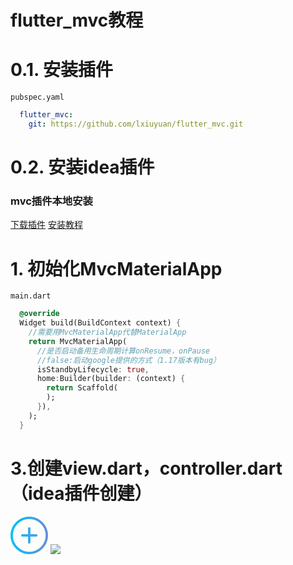# flutter_mvc教程

# 0.1. 安装插件
`pubspec.yaml`
```yaml
  flutter_mvc:
    git: https://github.com/lxiuyuan/flutter_mvc.git
```

# 0.2. 安装idea插件
### mvc插件本地安装
[下载插件](https://github.com/lxiuyuan/flutter_mvc/raw/master/plugin/flutter_mvc.zip)
[安装教程](https://www.jianshu.com/p/ba154b1518ec)<br/>

# 1. 初始化MvcMaterialApp
`main.dart`
```Dart
  @override
  Widget build(BuildContext context) {
    //需要用MvcMaterialApp代替MaterialApp
    return MvcMaterialApp(
      //是否启动备用生命周期计算onResume，onPause
      //false:启动google提供的方式（1.17版本有bug）
      isStandbyLifecycle: true,
      home:Builder(builder: (context) {
        return Scaffold(
        );
      }),
    );
  }
```

# 3.创建view.dart，controller.dart（idea插件创建）

![](data:image/png;base64,iVBORw0KGgoAAAANSUhEUgAAADwAAAA8CAYAAAFN++nkAAAAAXNSR0IArs4c%0A6QAAEM9JREFUaAXNWgt4lNWZPuefmcwkmVwgBHKFFNtKse4+LKlaVEgAAS8o%0A9+WmCARRRKxt1z5d9VlWe1l3V2sEShTxAhgQUFquck0gtbgo3dqWVllrSCBc%0AAgnJzOQ6M+fs+51//slck5kQ+vTPMzm3736+853vnP9nLOAZ/v6VJ27bfOmP%0AAV16Na1K9gvtnFZWK0P7wtoLXq3er2lVrT8KGzE6JJuggc5jRju85Bc0eWdS%0AQfiA0SOzVS31oCNMoOmvnVOUuQGbv7vpU3u7e2SqW55OaXd/89DCXP+YAcNG%0AbLt8Zkz5pe/6O6iSua8piPx971y4RQFYjziDBgysOWtqNrLEStcco2PEe5dr%0AjTqVWluRfbO/I0QMLYhsRAZ+1K7K7NU10mw0h/6qQaZ1CujrKUx3y4lbFufw%0AEC6M5e2+KhM8gtkEW/znaRlvEvLojRc3JXi882xeJnaX5JoMgv4ykqn9gyEV%0AmKFL+iClAgBHbA02TcAQW1BaLc38WMuVjtHJQeJ//deNpxK8gjGPzL61/NIp%0Aq5AswS3YoYU5N/kJcHaamavaJyVWOtf4OwMqPXFWHG0VLmn3mm+8Mt52OgA3%0AanXOmlq3VXjvCgLI/LBZ5u9pfjmoM6Bx7xvnOgMXVZCuBtzIT6Wl80zDXqvX%0A+09Wjyz/aF7WE8ZYYBmEnL2vaR0MUwID1fVLYMP/554Mx5gtV76jdbhPWGHA%0A/tbk/uXz0q8GElD1/vsdMmtvU3XYQEDH/a+dlTPLag8EdDGWfMTl7n/AURbU%0AGaUx85c1csHq2tH+4eTDkRdUUUWXb/uBUZm/6ozyMLO50iVbiuxBuhuAzov1%0AbtTDxjSurS0prXlE4+FjBm7UcsPywcukFK+ZJevycYIu2Nl4PEHIVKsb/R4v%0Au33TReWeiYI9vefh7D1BFEnsoI6Axsgtl6KOLfrFV1ILgA2vRkWFIRAKoLPm%0AHfSZTA7HjN4zf3XN5STNNlBBRJuqaOjGVKlxe0XLM/32N3cjZBcZchKjpXR2%0AFSf/lGvae1l7rvoHDACjvHvrhUxyz+TEwYlGX5gDFOxqRACUDAuhHeVxm1cU%0AU0C0eiX7cFHw7hCGbFANLEFwi+aV/2yWkpkRnUwIS/SDkzBNCH8fjZska7Nw%0A8+37Fgz830AaofWojDP3O9xmrzATA4tkL1VP7vfDUORI7anvODLahfM8BE0g%0A3ARpWrJ9ac4bobBhjNOwyyptGF9XPzH1kVCEeNozt8oEb+PZDhOsZBZy1ebl%0AQ1YY+H7GSRUtb3MhFgCguvmu1KEGQF+UD669ONAjOi6RQpueKPDzZObKlh20%0AVyVXuH4eK6MRW+v/ULilPqo3RqJD62FBqR6+tIJqaYMIU/D7a0ux/ceRECL3%0AaelxcQURXVvJSkrPtGg1Z9sOUwTLy7d3bZyROYX0yl4ETZDgmhRCJJmBXUgU%0Av/wG7wihrJo3VUi7y3nVqZaKbynBDxhWjnpuKb8oqU1Li5xIrQIhO/YtzrVF%0AoseYPInAV2jmQm4BwEMpFR3DnMXWz0OBTxVzF/q6HMIH4Evh8k/MzQobC6UR%0A1JZQFEJqYkzyAtppOmXnX4IAemogXMc7xw+trRsBjcGVV6iYadK08cTHfsTp%0A6Imff5yzZyEw7Z0xPQ+vqc8SHvfvyHjrnywY6zdTYkVrnia8Z2mOvj8+xbSS%0Ac8xY3zwzf1m7Dz4yySRl86blBelE1c/YYIHI9QmYF5IAA21pKb45NobjKqes%0AO7eHe8U9FN+zCvJtq+7pcuAwxgblgQccU00e8QEJQD9I/JO/PpDxnDEeqZxQ%0AfmWY6OysgJdn6TjM+esleamRYKMyDgVG4vxjTbAXzEKYNF0Q364kupaR5CeS%0AmHna7gUD6kLxQ9sxMybEb/+qYZT0yLkw3RhNenMsgmF9s9MmyXeacjLLKou5%0AJ5RBtHaPjIfuaSqUXm8VgoNN34ux/6pggSnABu/fk9GnAolgm/cvypkbjaHR%0AH5Vx7iFHhuwUl01ewQ1GFik3wdyvnpo+4BODwPitjWmdbs8M7GwvYP/ONnzC%0AIrWynUtyoh6HIzIecMD5qMnjXUtELIx32M0859SktEaDWXflxLfOv6J5xZMk%0ALCzg3rE0PyESfBjj9AOOw2A4lmKzVWOFtRPTT0ZC7Klv8rq6GpMQg8n8/TV7%0A+utL+zcH4gRluKmHnWsxOJbOsXmZaQm9ZUoMdi3JHYLI9hZFimavsymQKdX9%0AGtuPOsdytyRtWdOENH9/KEK87Rlrz66H5otwYHe/+/gQv9n9Gns97DDJkazx%0AAfES7w5++2P5i3EAqMXMWR5aVfO6AasYWytdR8i8GuNv1o1PbTAGuyujncwi%0A4by3bPAQ1S/lEmNcMYY0xXBC1jzevtgY6Kl01F9231Je/2lPcF3j/GWqLyqt%0Afo9KTTvWulxVOC+lMp5H8vBbsWj45csH/4CUg5KzCEbjkv03VZDofY/KmB+i%0AEuejcX6WUFYi34appTVOfB28F36PA6ba3erqapb7vJp742UOk6ksJh48i8Wy%0AjeCRNN3PtaMtElHqT51F9psjEcnfc/UBi0f+zIRciTYJnInoLEWHteFmwd3I%0AWv4PMZzRPaUZ4mPbbN6/KHdUJFrUt/CVammR/IJZtxiPmmtpkm+TTBBtOIau%0ApiBGIEL9iE7DVT8NoYeKh9+StrcX8nbqifQAP1XdAMLBciMBUF/Nfen+aBMI%0AM0K/bfjq+LxBNwT2x1JHTn9eX8dMDokFIRCGbiOUeoGdPdQfXnVWTSeX2lFN%0AN18PGNGG4/RsIcUKIgVX2azh+Yga9t844zs7qTklzHgeWULQbzxVcERLYIkz%0AqSE6ODaJOJ44tV20/nIKUYczqrxMax3NL1AH/HGQ/Zgzk+qxPdyDuXo2NljG%0AOtraLpCRYOGxhKPktla236UJ9wGkK27nuJSIXhwrg0hw88ouDJeezlOUjWxY%0AUaB4Kq/uKLIdBIITalv6HXDsjITc2z7cgyB96zxF+DYryzHoKMbUaBubojJ+%0AmGMybnxi3h4NQtFK2XBWn1OmPf360gI1rQQb5CJ5v5WJLpejVaWzku28NCnt%0AgWgEe+qft6khtcXV0uyj9TGSgaC3LEGMiRgxb3OAOeYDSJ0pVi3n8xizEkOY%0Ae9bXlSJ3W0H5G2i8u/3R/PnGmFGGMTYGBu1rcuKkYFcSC3HearYUf35v6mlj%0APFI57p3zPwXOv/oYsgTO73+/JHdXJNiojAk4b2/z3UjO9+Jci+MKHV04Dmjq%0ACvE0BKoDgxSzFDfjdGHVx/U7EFjrxN6SvFsjMTT6umVsAN2wvzWft7d9AG0K%0AfVOgtkdVB5A6QzHmxSnymSMLsl808LorY2LcHYHAsaEHG9N4uzaLe8RUXCrd%0AiSVjx+WO2kJp+ag6lo2q09ZKdfy4UQcMNg/AMSdgqiycf2DSLNv2zc+Ium0H%0A8o+lfk0K5+1vvhWHj3+HwBM1BB+6NPGXpAQpqZRBgNaVasS4A0o66coIN8wp%0AqKfCEP1JEDrv64bRFe/CJzqqb6+Fa/+2c3FOHFl1sBniVjjrQ2cxbgS3QvAB%0A/pnxzRIUaAbBzciSNn4+JeO3wazia43fUH+HFJ4HTYzPZkKk+nmBDHmKmWn1%0AZs5nbF+SUxUP5ZgUpkPSZx5HqcnLlgUxRqqHWXnXorHnqu/tVxMP43hhJ2+4%0A+DVvp/gJdu85SG85DKG8RsnDeKnWP+8H22b1nKN3qzC9o/zyqusAiBbpipLL%0AgZGQx8yJ2vTzxalX4hW8L+Cnbrg4ULR7dkCmUbpc+hLgkh+ckZl/96xuFI+q%0AsP2Q83Gss9UUVBhcyIQC2eyPGiak/mdfCN1XNKaVnXuWS/GCvvZ1OVF/BBcP%0A6yLxCFPYfkxmCrfrLwgSGcp6wMKsVt7Qzz7hZGHsF8SRmF2vPnrBxBvOHoHM%0At+s7ARTnrD7BZvrW+pL8oAuyIIUTj7XeLoWswh0vzjUqMnrNZl7YVGz//fUS%0Ati/pzi6rLcROcULJD8JQTuIV323rV+SfMPj4FTYfbR2FvfMjpai+PbTZmOkb%0ADeOSerz6NYjFUo7cfmUKovxGZCsCnjPvxOzM3bHgxQoz943zQ1hb5xeYbVxI%0A6mvbpJm+8+YTg9VWRn0s5VNsMYxVYmukIwxZpjEhzZ7d18oSLyHkq1IwO05K%0AqfhMIO4LJqLR3VNeklOTmGjK4ZraInVQ4f3N935RrV6BKIXbWtu2gblFjdKc%0AW7S7rhbyoDvW7pjEP0YvBf3OFT96Dxi0bs2aeRKd+IkPCquTMf06jx1rG4fj%0AeRHRUPclUq5rHZ38ux5o9n6YvOg6KmsI9vayvI/xtcM7SifYFuWEkldrKd0V%0A8wxrk83NCQl97maGEKpUE0tiKM2Dhvq6oWmmVxRNg5XXO58+0ykm5kpp3Gu6%0A7rCqc3NfM/fToxhBt1N/g+ftx/N+j8CIL350/bDNFtHrlWzKnlQn5+filYNO%0A0FpDUwOIJVJAMPZBvU57uO+HyE/7Ov1RIkM84WhDb3n3ojTSxHB8HU7REMyV%0AkpKdgfSxMx4ZcZ45hwvqQWBNKykH+bd0YXFbdU+T9niIEey5Ubxt8K6rj4La%0Ac8h4UjnCI0MYplVDOpEpkfL56igFG4AJxg6olPHCxRqMLwxIKAinRKD/5AmE%0Aj/FmTeMr41WWCAHfTiRIHim5i/Oq1o/xHvBW2n9hdc/N9qSk65lR0UcMECJf%0AZXGSffXJnPhve0n8WB66rmaOmhbw0pSXSFmFdx98J9lRrWEpzX92tU2JhViv%0AYTB1yr16TSB2RNlaMx3zSrqCp5rmnVpmmq0UvoOPAVUH/ovnYyfZW0hfkOwt%0Aeox4wsOeVxMJeKyOjtx0vlq79I+8BUtMfcLkCyjDkitdMd0Pxcg3GEzZVV+n%0AwQN923pw1ZmX4bZDlU7kVZz9y8qFX2tX0y3uTHoJNvhQiQFTIOY8jU9t1Buw%0AvhUD1DiuoimA4A9Bqc/uqgLlnL+m9nnExKcMsyKv3vnmk0NXEYzRp+Atlc7j%0A+HzjNmNrMXG+yjEuRb0kCSR4rfWiHVfTnW4pT84K/kTgWukS/rw1tWU4nCyl%0AmYSiuAriVW+tGDLaoB2kMHVaK5zbcJKZoR8PsXVwfirBZv/ulTs4Zubv95n5%0AWmOaSbR8zLxiGN18ksLQYTPedswNlFq5dGBHR3HKTOSgU+Fvvigmb/K0Oh0Z%0ABxz/EQj391SfXlb7EvO6mvC14TDaxhGohMnE7gtVlmQOm+FARfDhyWZYbLay%0AliKD20LOf35xQsozWH+6QQIR/ob1ldhbP1t37kUc+H/o29PVrOJ99sbyZUMe%0AiiZKtwoTUmaFK8vtlruRRY3UXYXsp+6O/mTS+NRzk9K+jEb8evTfv77uRpyp%0Ad0CWb6lkidwXpscEnLBJy+SNj2XVd8e3R4UDkTP3O59FhH2erlDUpZ6PGerN%0AsPKL2Rn9XjmOVDMQ51rrk3fJJPflC99H5vA0eKSoYKQMTvkp3ZrIZ95fmh/z%0AcotLYUP4nINtg5m7oxRCTFERHQPKyjAALuP1gCHYH5AnH9GEVmGy8D9Om5xW%0AszLKB53knofK6wuw/v4B74uKQG4cjPptpZwxg6qEd1HJ2Ha83H7qgyUZcR92%0AeqWwobhRFuxpnoStgNbSWCiMC0D8U4cD2hrI5XyC6sL6xwwjUWnUyXNU3YeP%0AOmaRHcba/K+9C3PplfI1PX2icCQJRuLFWnsrH4OgNxKZzI34gvJGeEQWFCC3%0ATNYNwVpwYHHCQBeQ7nyBD2e+MJn4ySRhOdqXL9AC5ft/w3BG15zikoQAAAAA%0ASUVORK5CYII=)
![](https://github.com/lxiuyuan/flutter_mvc/blob/master/plugin/cueqf-9bdx2.gif?raw=true)


